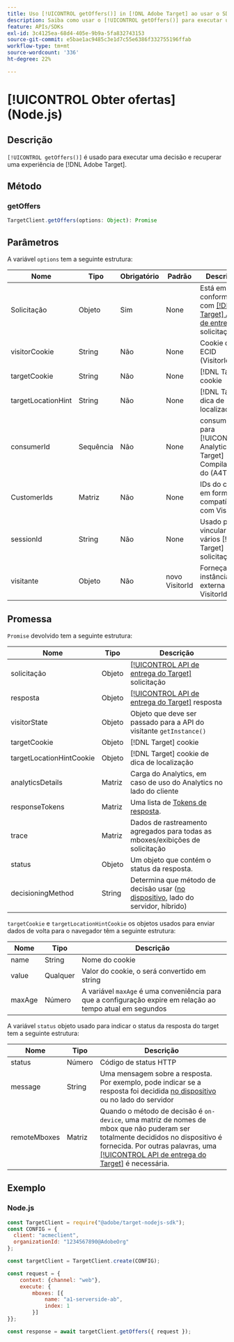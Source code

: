 ```yaml
---
title: Uso [!UICONTROL getOffers()] in [!DNL Adobe Target] ao usar o SDK do Node.js
description: Saiba como usar o [!UICONTROL getOffers()] para executar uma decisão e recuperar uma experiência de [!DNL Adobe Target].
feature: APIs/SDKs
exl-id: 3c4125ea-68d4-405e-9b9a-5fa832743153
source-git-commit: e5bae1ac9485c3e1d7c55e6386f332755196ffab
workflow-type: tm+mt
source-wordcount: '336'
ht-degree: 22%

---
```


# [!UICONTROL Obter ofertas] (Node.js)

## Descrição

`[!UICONTROL getOffers()]` é usado para executar uma decisão e recuperar uma experiência de [!DNL Adobe Target].


## Método

### getOffers

```js {line-numbers="true"}
TargetClient.getOffers(options: Object): Promise
```

## Parâmetros

A variável `options` tem a seguinte estrutura:

| Nome | Tipo | Obrigatório | Padrão | Descrição |
| --- |--- | --- | --- | --- |
| Solicitação | Objeto | Sim | None | Está em conformidade com [[!DNL Target] API de entrega](/help/dev/implement/delivery-api/overview.md) solicitação |
| visitorCookie | String | Não | None | Cookie da ECID (VisitorId) |
| targetCookie | String | Não | None | [!DNL Target] cookie |
| targetLocationHint | String | Não | None | [!DNL Target] dica de localização |
| consumerId | Sequência | Não | None | consumerIds para [!UICONTROL Analytics for Target] Compilação do (A4T) |
| CustomerIds | Matriz | Não | None | IDs do cliente em formato compatível com VisitorId |
| sessionId | String | Não | None | Usado para vincular vários [!DNL Target] solicitações |
| visitante | Objeto | Não | novo VisitorId | Forneça uma instância externa de VisitorId |

## Promessa

`Promise` devolvido tem a seguinte estrutura:

| Nome | Tipo | Descrição |
| --- | --- | --- |
| solicitação | Objeto | [[!UICONTROL API de entrega do Target]](/help/dev/implement/delivery-api/overview.md) solicitação |
| resposta | Objeto | [[!UICONTROL API de entrega do Target]](/help/dev/implement/delivery-api/overview.md) resposta |
| visitorState | Objeto | Objeto que deve ser passado para a API do visitante `getInstance()` |
| targetCookie | Objeto | [!DNL Target] cookie |
| targetLocationHintCookie | Objeto | [!DNL Target] cookie de dica de localização |
| analyticsDetails | Matriz | Carga do Analytics, em caso de uso do Analytics no lado do cliente |
| responseTokens | Matriz | Uma lista de [Tokens de resposta](https://experienceleague.adobe.com/docs/target/using/administer/response-tokens.html?). |
| trace | Matriz | Dados de rastreamento agregados para todas as mboxes/exibições de solicitação |
| status | Objeto | Um objeto que contém o status da resposta. |
| decisioningMethod | String    | Determina que método de decisão usar ([no dispositivo](/help/dev/implement/server-side/sdk-guides/on-device-decisioning/overview.md), lado do servidor, híbrido) |

`targetCookie` e `targetLocationHintCookie` os objetos usados para enviar dados de volta para o navegador têm a seguinte estrutura:

| Nome | Tipo | Descrição |
| --- | --- | --- |
| name | String | Nome do cookie |
| value | Qualquer | Valor do cookie, o será convertido em string |
| maxAge | Número | A variável `maxAge` é uma conveniência para que a configuração expire em relação ao tempo atual em segundos |

A variável `status` objeto usado para indicar o status da resposta do target tem a seguinte estrutura:

| Nome | Tipo | Descrição |
| --- | --- | --- |
| status | Número | Código de status HTTP |
| message | String | Uma mensagem sobre a resposta. Por exemplo, pode indicar se a resposta foi decidida [no dispositivo](/help/dev/implement/server-side/sdk-guides/on-device-decisioning/overview.md) ou no lado do servidor |
| remoteMboxes | Matriz | Quando o método de decisão é `on-device`, uma matriz de nomes de mbox que não puderam ser totalmente decididos no dispositivo é fornecida. Por outras palavras, uma [[!UICONTROL API de entrega do Target]](/help/dev/implement/delivery-api/overview.md) é necessária. |

## Exemplo

### Node.js

```js {line-numbers="true"}
const TargetClient = require("@adobe/target-nodejs-sdk");
const CONFIG = {
  client: "acmeclient",
  organizationId: "1234567890@AdobeOrg"
};

const targetClient = TargetClient.create(CONFIG);

const request = {
    context: {channel: "web"},
    execute: {
        mboxes: [{
            name: "a1-serverside-ab",
            index: 1
        }]
}};

const response = await targetClient.getOffers({ request });
```
